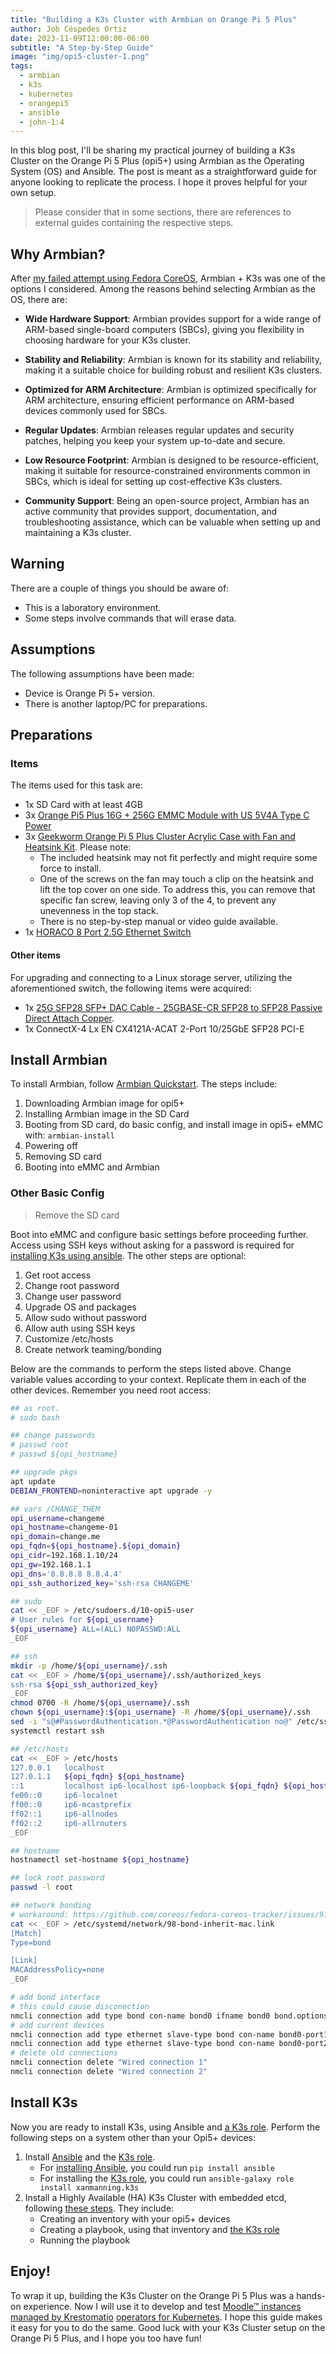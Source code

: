```yaml
---
title: "Building a K3s Cluster with Armbian on Orange Pi 5 Plus"
author: Job Céspedes Ortiz
date: 2023-11-09T12:00:00-06:00
subtitle: "A Step-by-Step Guide"
image: "img/opi5-cluster-1.png"
tags:
  - armbian
  - k3s
  - kubernetes
  - orangepi5
  - ansible
  - john-1:4
---
```

In this blog post, I'll be sharing my practical journey of building a K3s Cluster on the Orange Pi 5 Plus (opi5+) using Armbian as the Operating System (OS) and Ansible. The post is meant as a straightforward guide for anyone looking to replicate the process. I hope it proves helpful for your own setup.

>Please consider that in some sections, there are references to external guides containing the respective steps.

## Why Armbian?
After [my failed attempt using Fedora CoreOS](/2023/11/building-a-k3s-cluster-with-fedora-coreos-on-orange-pi-5-plus), Armbian + K3s was one of the options I considered. Among the reasons behind selecting Armbian as the OS, there are:

- **Wide Hardware Support**: Armbian provides support for a wide range of ARM-based single-board computers (SBCs), giving you flexibility in choosing hardware for your K3s cluster.

- **Stability and Reliability**: Armbian is known for its stability and reliability, making it a suitable choice for building robust and resilient K3s clusters.

- **Optimized for ARM Architecture**: Armbian is optimized specifically for ARM architecture, ensuring efficient performance on ARM-based devices commonly used for SBCs.

- **Regular Updates**: Armbian releases regular updates and security patches, helping you keep your system up-to-date and secure.

- **Low Resource Footprint**: Armbian is designed to be resource-efficient, making it suitable for resource-constrained environments common in SBCs, which is ideal for setting up cost-effective K3s clusters.

- **Community Support**: Being an open-source project, Armbian has an active community that provides support, documentation, and troubleshooting assistance, which can be valuable when setting up and maintaining a K3s cluster.

## Warning
There are a couple of things you should be aware of:
- This is a laboratory environment.
- Some steps involve commands that will erase data.

## Assumptions
The following assumptions have been made:

- Device is Orange Pi 5+ version.
- There is another laptop/PC for preparations.

## Preparations
###  Items
The items used for this task are:
- 1x SD Card with at least 4GB
- 3x [Orange Pi5 Plus 16G + 256G EMMC Module with US 5V4A Type C Power](https://www.aliexpress.com/item/1005005775077219.html)
- 3x [Geekworm Orange Pi 5 Plus Cluster Acrylic Case with Fan and Heatsink Kit](https://www.aliexpress.com/item/1005005626040665.html). Please note:
  - The included heatsink may not fit perfectly and might require some force to install.
  - One of the screws on the fan may touch a clip on the heatsink and lift the top cover on one side. To address this, you can remove that specific fan screw, leaving only 3 of the 4, to prevent any unevenness in the top stack.
  - There is no step-by-step manual or video guide available.
- 1x [HORACO 8 Port 2.5G Ethernet Switch](https://aliexpress.com/item/1005005118650350.html)

#### Other items
For upgrading and connecting to a Linux storage server, utilizing the aforementioned switch, the following items were acquired:
- 1x [25G SFP28 SFP+ DAC Cable - 25GBASE-CR SFP28 to SFP28 Passive Direct Attach Copper](https://www.aliexpress.com/item/1005002276380808.html).
- 1x ConnectX-4 Lx EN CX4121A-ACAT 2-Port 10/25GbE SFP28 PCI-E

## Install Armbian
To install Armbian, follow [Armbian Quickstart](https://docs.armbian.com/User-Guide_Getting-Started/). The steps include:
1. Downloading Armbian image for opi5+
2. Installing Armbian image in the SD Card
3. Booting from SD card, do basic config, and install image in opi5+ eMMC with: `armbian-install`
4. Powering off
5. Removing SD card
6. Booting into eMMC and Armbian

### Other Basic Config
> Remove the SD card

Boot into eMMC and configure basic settings before proceeding further. Access using SSH keys without asking for a password is required for [installing K3s using ansible](#install-k3s). The other steps are optional:

1. Get root access
2. Change root password
3. Change user password
4. Upgrade OS and packages
5. Allow sudo without password
6. Allow auth using SSH keys
7. Customize /etc/hosts
8. Create network teaming/bonding

Below are the commands to perform the steps listed above. Change variable values according to your context. Replicate them in each of the other devices. Remember you need root access:
```bash
## as root.
# sudo bash

## change passwords
# passwd root
# passwd ${opi_hostname}

## upgrade pkgs
apt update
DEBIAN_FRONTEND=noninteractive apt upgrade -y

## vars /CHANGE_THEM
opi_username=changeme
opi_hostname=changeme-01
opi_domain=change.me
opi_fqdn=${opi_hostname}.${opi_domain}
opi_cidr=192.168.1.10/24
opi_gw=192.168.1.1
opi_dns='8.8.8.8 8.8.4.4'
opi_ssh_authorized_key='ssh-rsa CHANGEME'

## sudo
cat << _EOF > /etc/sudoers.d/10-opi5-user
# User rules for ${opi_username}
${opi_username} ALL=(ALL) NOPASSWD:ALL
_EOF

## ssh
mkdir -p /home/${opi_username}/.ssh
cat << _EOF > /home/${opi_username}/.ssh/authorized_keys
ssh-rsa ${opi_ssh_authorized_key}
_EOF
chmod 0700 -R /home/${opi_username}/.ssh
chown ${opi_username}:${opi_username} -R /home/${opi_username}/.ssh
sed -i "s@#PasswordAuthentication.*@PasswordAuthentication no@" /etc/ssh/sshd_config
systemctl restart ssh

## /etc/hosts
cat << _EOF > /etc/hosts
127.0.0.1   localhost
127.0.1.1   ${opi_fqdn} ${opi_hostname}
::1         localhost ip6-localhost ip6-loopback ${opi_fqdn} ${opi_hostname}
fe00::0     ip6-localnet
ff00::0     ip6-mcastprefix
ff02::1     ip6-allnodes
ff02::2     ip6-allrouters
_EOF

## hostname
hostnamectl set-hostname ${opi_hostname}

## lock root password
passwd -l root

## network bonding
# workaround: https://github.com/coreos/fedora-coreos-tracker/issues/919
cat << _EOF > /etc/systemd/network/98-bond-inherit-mac.link
[Match]
Type=bond

[Link]
MACAddressPolicy=none
_EOF

# add bond interface
# this could cause disconection
nmcli connection add type bond con-name bond0 ifname bond0 bond.options "mode=balance-alb,miimon=1000" mtu 9000 ipv4.addresses "${opi_cidr}" ipv4.gateway "${opi_gw}" ipv4.dns "${opi_dns}" ipv4.dns-search "${opi_domain}" ipv4.method manual bond.options "mode=balance-alb,miimon=1000" mtu 9000
# add current devices
nmcli connection add type ethernet slave-type bond con-name bond0-port1 ifname enP3p49s0 master bond0 mtu 9000
nmcli connection add type ethernet slave-type bond con-name bond0-port2 ifname enP4p65s0 master bond0 mtu 9000
# delete old connections
nmcli connection delete "Wired connection 1"
nmcli connection delete "Wired connection 2"
```

## Install K3s
Now you are ready to install K3s, using Ansible and [a K3s role](https://github.com/PyratLabs/ansible-role-k3s). Perform the following steps on a system other than your Opi5+ devices:

1. Install [Ansible](https://docs.ansible.com/ansible/latest/installation_guide/intro_installation.html) and the [K3s role](https://github.com/PyratLabs/ansible-role-k3s).
    - For [installing Ansible](https://docs.ansible.com/ansible/latest/installation_guide/intro_installation.html), you could run `pip install ansible`
    - For installing the [K3s role](https://github.com/PyratLabs/ansible-role-k3s), you could run `ansible-galaxy role install xanmanning.k3s`
2. Install a Highly Available (HA) K3s Cluster with embedded etcd, following [these steps](https://github.com/PyratLabs/ansible-role-k3s/blob/main/documentation/quickstart-ha-cluster.md). They include:
    - Creating an inventory with your opi5+ devices
    - Creating a playbook, using that inventory and [the K3s role](https://github.com/PyratLabs/ansible-role-k3s)
    - Running the playbook

## Enjoy!
To wrap it up, building the K3s Cluster on the Orange Pi 5 Plus was a hands-on experience. Now I will use it to develop and test [Moodle™ instances managed by Krestomatio](https://krestomatio.com/) [operators for Kubernetes](https://github.com/krestomatio/). I hope this guide makes it easy for you to do the same. Good luck with your K3s Cluster setup on the Orange Pi 5 Plus, and I hope you too have fun!
